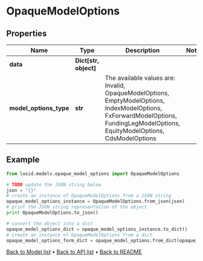 # OpaqueModelOptions


## Properties
Name | Type | Description | Notes
------------ | ------------- | ------------- | -------------
**data** | **Dict[str, object]** |  | 
**model_options_type** | **str** | The available values are: Invalid, OpaqueModelOptions, EmptyModelOptions, IndexModelOptions, FxForwardModelOptions, FundingLegModelOptions, EquityModelOptions, CdsModelOptions | 

## Example

```python
from lusid.models.opaque_model_options import OpaqueModelOptions

# TODO update the JSON string below
json = "{}"
# create an instance of OpaqueModelOptions from a JSON string
opaque_model_options_instance = OpaqueModelOptions.from_json(json)
# print the JSON string representation of the object
print OpaqueModelOptions.to_json()

# convert the object into a dict
opaque_model_options_dict = opaque_model_options_instance.to_dict()
# create an instance of OpaqueModelOptions from a dict
opaque_model_options_form_dict = opaque_model_options.from_dict(opaque_model_options_dict)
```
[Back to Model list](../README.md#documentation-for-models) &#8226; [Back to API list](../README.md#documentation-for-api-endpoints) &#8226; [Back to README](../README.md)


